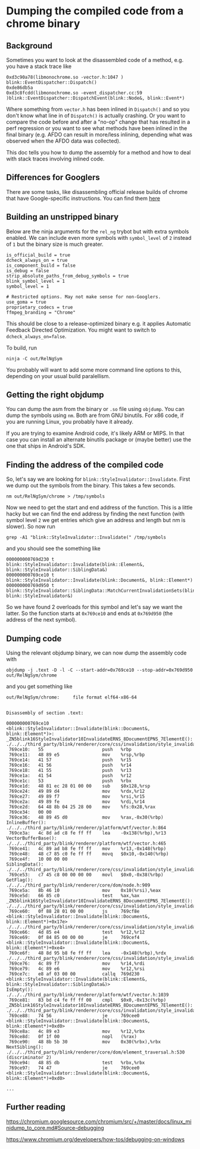 # Dumping the compiled code from a chrome binary

## Background

Sometimes you want to look at the disassembled code of a method,
e.g. you have a stack trace like

```
0xd3c90a78(libmonochrome.so -vector.h:1047 ) blink::EventDispatcher::Dispatch()
0xde86db5a
0xd3c8fcdd(libmonochrome.so -event_dispatcher.cc:59 )blink::EventDispatcher::DispatchEvent(blink::Node&, blink::Event*)
```

Where something from `vector.h` has been inlined in `Dispatch()`
and so you don't know what line in of `Dispatch()` is actually crashing.
Or you want to compare the code before and after a "no-op" change
that has resulted in a perf regression
or you want to see what methods have been inlined in the final binary
(e.g. AFDO can result in more/less inlining,
depending what was observed when the AFDO data was collected).

This doc tells you how to dump the assembly for a method
and how to deal with stack traces involving inlined code.

## Differences for Googlers

There are some tasks,
like disassembling official release builds of chrome
that have Google-specific instructions.
You can find them [here](https://goto.google.com/disassemble-chrome-code)

## Building an unstripped binary

Below are the ninja arguments for the `rel_ng` trybot
but with extra symbols enabled.
We can include even more symbols with `symbol_level` of `2` instead of `1`
but the binary size is much greater.

```
is_official_build = true
dcheck_always_on = true
is_component_build = false
is_debug = false
strip_absolute_paths_from_debug_symbols = true
blink_symbol_level = 1
symbol_level = 1

# Restricted options. May not make sense for non-Googlers.
use_goma = true
proprietary_codecs = true
ffmpeg_branding = "Chrome"
```

This should be close to a release-optimized binary
e.g. it applies Automatic Feedback Directed Optimization.
You might want to switch to `dcheck_always_on=false`.

To build, run

```shell
ninja -C out/RelNgSym
```

You probably will want to add some more command line options to this,
depending on your usual build paralellism.

## Getting the right objdump

You can dump the asm from the binary or `.so` file using `objdump`.
You can dump the symbols using `nm`.
Both are from GNU binutils.
For x86 code, if you are running Linux,
you probably have it already.

If you are trying to examine Android code,
it's likely ARM or MIPS.
In that case you can install an alternate binutils package
or (maybe better) use the one that ships in Android's SDK.

## Finding the address of the compiled code

So, let's say we are looking for `blink::StyleInvalidator::Invalidate`.
First we dump out the symbols from the binary.
This takes a few seconds.

```shell
nm out/RelNgSym/chrome > /tmp/symbols
```

Now we need to get the start and end address of the function.
This is a little hacky but we can find the end address
by finding the next function
(with symbol level `2` we get entries
which give an address and length
but nm is slower).
So now run

```shell
grep -A1 "blink::StyleInvalidator::Invalidate(" /tmp/symbols
```

and you should see the something like

```
000000000769d230 t blink::StyleInvalidator::Invalidate(blink::Element&, blink::StyleInvalidator::SiblingData&)
000000000769ce10 t blink::StyleInvalidator::Invalidate(blink::Document&, blink::Element*)
000000000769d950 t blink::StyleInvalidator::SiblingData::MatchCurrentInvalidationSets(blink::Element&, blink::StyleInvalidator&)
```

So we have found 2 overloads for this symbol
and let's say we want the latter.
So the function starts at `0x769ce10`
and ends at `0x769d950`
(the address of the next symbol).

## Dumping code

Using the relevant objdump binary, we can now dump the assembly code with

```
objdump -j .text -D -l -C --start-addr=0x769ce10 --stop-addr=0x769d950 out/RelNgSym/chrome
```

and you get something like

```
out/RelNgSym/chrome:     file format elf64-x86-64


Disassembly of section .text:

000000000769ce10 <blink::StyleInvalidator::Invalidate(blink::Document&, blink::Element*)>:
_ZN5blink16StyleInvalidator10InvalidateERNS_8DocumentEPNS_7ElementE():
./../../third_party/blink/renderer/core/css/invalidation/style_invalidator.cc:31
 769ce10:	55                   	push   %rbp
 769ce11:	48 89 e5             	mov    %rsp,%rbp
 769ce14:	41 57                	push   %r15
 769ce16:	41 56                	push   %r14
 769ce18:	41 55                	push   %r13
 769ce1a:	41 54                	push   %r12
 769ce1c:	53                   	push   %rbx
 769ce1d:	48 81 ec 28 01 00 00 	sub    $0x128,%rsp
 769ce24:	49 89 d4             	mov    %rdx,%r12
 769ce27:	49 89 f7             	mov    %rsi,%r15
 769ce2a:	49 89 fe             	mov    %rdi,%r14
 769ce2d:	64 48 8b 04 25 28 00 	mov    %fs:0x28,%rax
 769ce34:	00 00
 769ce36:	48 89 45 d0          	mov    %rax,-0x30(%rbp)
InlineBuffer():
./../../third_party/blink/renderer/platform/wtf/vector.h:864
 769ce3a:	4c 8d ad c8 fe ff ff 	lea    -0x138(%rbp),%r13
VectorBufferBase():
./../../third_party/blink/renderer/platform/wtf/vector.h:465
 769ce41:	4c 89 ad b8 fe ff ff 	mov    %r13,-0x148(%rbp)
 769ce48:	48 c7 85 c0 fe ff ff 	movq   $0x10,-0x140(%rbp)
 769ce4f:	10 00 00 00
SiblingData():
./../../third_party/blink/renderer/core/css/invalidation/style_invalidator.h:87
 769ce53:	c7 45 c8 00 00 00 00 	movl   $0x0,-0x38(%rbp)
GetFlag():
./../../third_party/blink/renderer/core/dom/node.h:909
 769ce5a:	8b 46 10             	mov    0x10(%rsi),%eax
 769ce5d:	66 85 c0             	test   %ax,%ax
_ZN5blink16StyleInvalidator10InvalidateERNS_8DocumentEPNS_7ElementE():
./../../third_party/blink/renderer/core/css/invalidation/style_invalidator.cc:34
 769ce60:	0f 88 28 01 00 00    	js     769cf8e <blink::StyleInvalidator::Invalidate(blink::Document&, blink::Element*)+0x17e>
./../../third_party/blink/renderer/core/css/invalidation/style_invalidator.cc:41
 769ce66:	4d 85 e4             	test   %r12,%r12
 769ce69:	0f 84 85 00 00 00    	je     769cef4 <blink::StyleInvalidator::Invalidate(blink::Document&, blink::Element*)+0xe4>
 769ce6f:	48 8d 95 b8 fe ff ff 	lea    -0x148(%rbp),%rdx
./../../third_party/blink/renderer/core/css/invalidation/style_invalidator.cc:42
 769ce76:	4c 89 f7             	mov    %r14,%rdi
 769ce79:	4c 89 e6             	mov    %r12,%rsi
 769ce7c:	e8 af 03 00 00       	callq  769d230 <blink::StyleInvalidator::Invalidate(blink::Element&, blink::StyleInvalidator::SiblingData&)>
IsEmpty():
./../../third_party/blink/renderer/platform/wtf/vector.h:1039
 769ce81:	83 bd c4 fe ff ff 00 	cmpl   $0x0,-0x13c(%rbp)
_ZN5blink16StyleInvalidator10InvalidateERNS_8DocumentEPNS_7ElementE():
./../../third_party/blink/renderer/core/css/invalidation/style_invalidator.cc:43
 769ce88:	74 56                	je     769cee0 <blink::StyleInvalidator::Invalidate(blink::Document&, blink::Element*)+0xd0>
 769ce8a:	4c 89 e3             	mov    %r12,%rbx
 769ce8d:	0f 1f 00             	nopl   (%rax)
 769ce90:	48 8b 5b 30          	mov    0x30(%rbx),%rbx
NextSibling():
./../../third_party/blink/renderer/core/dom/element_traversal.h:530 (discriminator 2)
 769ce94:	48 85 db             	test   %rbx,%rbx
 769ce97:	74 47                	je     769cee0 <blink::StyleInvalidator::Invalidate(blink::Document&, blink::Element*)+0xd0>

...
```


## Further reading

https://chromium.googlesource.com/chromium/src/+/master/docs/linux_minidump_to_core.md#Source-debugging

https://www.chromium.org/developers/how-tos/debugging-on-windows
